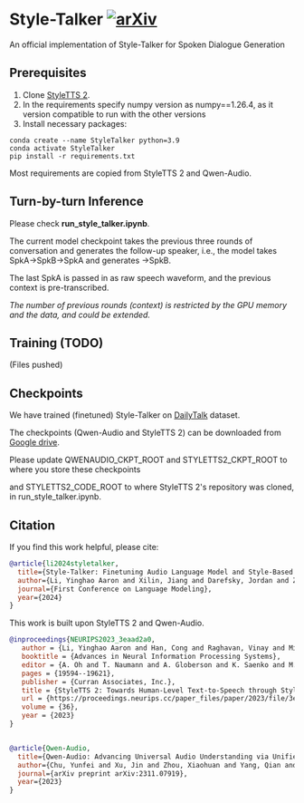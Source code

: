 # Style-Talker [![arXiv](https://img.shields.io/badge/arXiv-2408.11849-<COLOR>.svg)](https://arxiv.org/abs/2408.11849)
An official implementation of Style-Talker for Spoken Dialogue Generation

## Prerequisites

1. Clone [StyleTTS 2](https://github.com/yl4579/StyleTTS2).
2. In the requirements specify numpy version as numpy==1.26.4, as it version compatible to run with the other versions
3. Install necessary packages:

```
conda create --name StyleTalker python=3.9
conda activate StyleTalker
pip install -r requirements.txt
```

Most requirements are copied from StyleTTS 2 and Qwen-Audio.

## Turn-by-turn Inference 

Please check **run_style_talker.ipynb**.

The current model checkpoint takes the previous three rounds of conversation and generates the follow-up speaker, i.e., the model takes SpkA->SpkB->SpkA and generates ->SpkB.

The last SpkA is passed in as raw speech waveform, and the previous context is pre-transcribed.

*The number of previous rounds (context) is restricted by the GPU memory and the data, and could be extended.*

## Training (TODO)

(Files pushed)

## Checkpoints

We have trained (finetuned) Style-Talker on [DailyTalk](https://arxiv.org/abs/2207.01063) dataset.

The checkpoints (Qwen-Audio and StyleTTS 2) can be downloaded from [Google drive](https://drive.google.com/drive/folders/1SBYqzyPdYhdw2YnEBsVtQzBnNRAYHkML?usp=sharing).

Please update QWENAUDIO_CKPT_ROOT and STYLETTS2_CKPT_ROOT to where you store these checkpoints 

and STYLETTS2_CODE_ROOT to where StyleTTS 2's repository was cloned, in run_style_talker.ipynb.


## Citation

If you find this work helpful, please cite:

```bibtex
@article{li2024styletalker,
  title={Style-Talker: Finetuning Audio Language Model and Style-Based Text-to-Speech Model for Fast Spoken Dialogue Generation},
  author={Li, Yinghao Aaron and Xilin, Jiang and Darefsky, Jordan and Zhu, Ge and Mesgarani, Nima},
  journal={First Conference on Language Modeling},
  year={2024}
}
```

This work is built upon StyleTTS 2 and Qwen-Audio.

```bibtex
@inproceedings{NEURIPS2023_3eaad2a0,
   author = {Li, Yinghao Aaron and Han, Cong and Raghavan, Vinay and Mischler, Gavin and Mesgarani, Nima},
   booktitle = {Advances in Neural Information Processing Systems},
   editor = {A. Oh and T. Naumann and A. Globerson and K. Saenko and M. Hardt and S. Levine},
   pages = {19594--19621},
   publisher = {Curran Associates, Inc.},
   title = {StyleTTS 2: Towards Human-Level Text-to-Speech through Style Diffusion and Adversarial Training with Large Speech Language Models},
   url = {https://proceedings.neurips.cc/paper_files/paper/2023/file/3eaad2a0b62b5ed7a2e66c2188bb1449-Paper-Conference.pdf},
   volume = {36},
   year = {2023}
}


@article{Qwen-Audio,
  title={Qwen-Audio: Advancing Universal Audio Understanding via Unified Large-Scale Audio-Language Models},
  author={Chu, Yunfei and Xu, Jin and Zhou, Xiaohuan and Yang, Qian and Zhang, Shiliang and Yan, Zhijie  and Zhou, Chang and Zhou, Jingren},
  journal={arXiv preprint arXiv:2311.07919},
  year={2023}
}

```

